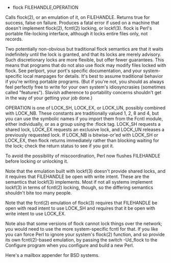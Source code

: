 - flock FILEHANDLE,OPERATION

Calls flock(2), or an emulation of it, on FILEHANDLE. Returns true for success, false on failure. Produces a fatal error if used on a machine that doesn't implement flock(2), fcntl(2) locking, or lockf(3). flock is Perl's portable file-locking interface, although it locks entire files only, not records.

Two potentially non-obvious but traditional flock semantics are that it waits indefinitely until the lock is granted, and that its locks are merely advisory. Such discretionary locks are more flexible, but offer fewer guarantees. This means that programs that do not also use flock may modify files locked with flock. See perlport, your port's specific documentation, and your system-specific local manpages for details. It's best to assume traditional behavior if you're writing portable programs. (But if you're not, you should as always feel perfectly free to write for your own system's idiosyncrasies (sometimes called "features"). Slavish adherence to portability concerns shouldn't get in the way of your getting your job done.)

OPERATION is one of LOCK_SH, LOCK_EX, or LOCK_UN, possibly combined with LOCK_NB. These constants are traditionally valued 1, 2, 8 and 4, but you can use the symbolic names if you import them from the Fcntl module, either individually, or as a group using the :flock tag. LOCK_SH requests a shared lock, LOCK_EX requests an exclusive lock, and LOCK_UN releases a previously requested lock. If LOCK_NB is bitwise-or'ed with LOCK_SH or LOCK_EX, then flock returns immediately rather than blocking waiting for the lock; check the return status to see if you got it.

To avoid the possibility of miscoordination, Perl now flushes FILEHANDLE before locking or unlocking it.

Note that the emulation built with lockf(3) doesn't provide shared locks, and it requires that FILEHANDLE be open with write intent. These are the semantics that lockf(3) implements. Most if not all systems implement lockf(3) in terms of fcntl(2) locking, though, so the differing semantics shouldn't bite too many people.

Note that the fcntl(2) emulation of flock(3) requires that FILEHANDLE be open with read intent to use LOCK_SH and requires that it be open with write intent to use LOCK_EX.

Note also that some versions of flock cannot lock things over the network; you would need to use the more system-specific fcntl for that. If you like you can force Perl to ignore your system's flock(2) function, and so provide its own fcntl(2)-based emulation, by passing the switch -Ud_flock to the Configure program when you configure and build a new Perl.

Here's a mailbox appender for BSD systems.
